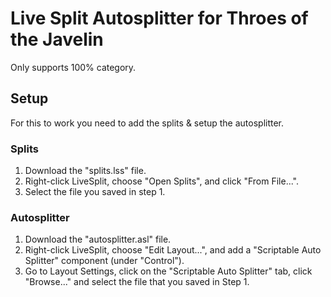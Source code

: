 #  Live Split Autosplitter for Throes of the Javelin

Only supports 100% category.

## Setup
For this to work you need to add the splits & setup the autosplitter.

### Splits
1. Download the "splits.lss" file.
2. Right-click LiveSplit, choose "Open Splits", and click "From File...".
3. Select the file you saved in step 1.

### Autosplitter
1. Download the "autosplitter.asl" file.
2. Right-click LiveSplit, choose "Edit Layout...", and add a "Scriptable Auto Splitter" component (under "Control").
3. Go to Layout Settings, click on the "Scriptable Auto Splitter" tab, click "Browse..." and select the file that you saved in Step 1.
